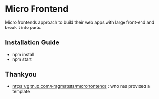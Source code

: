 # Micro Frontend
Micro frontends approach to build their web apps with large front-end and break it into parts.


## Installation Guide
- npm install
- npm start


## Thankyou
- https://github.com/Pragmatists/microfrontends : who has provided a template